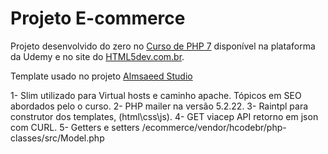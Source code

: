 # Projeto E-commerce

Projeto desenvolvido do zero no [Curso de PHP 7](https://www.udemy.com/curso-completo-de-php-7/) disponível na plataforma da Udemy e no site do [HTML5dev.com.br](https://www.html5dev.com.br/curso/curso-completo-de-php-7).

Template usado no projeto [Almsaeed Studio](https://almsaeedstudio.com)

1- Slim utilizado para Virtual hosts e caminho apache. Tópicos em SEO abordados pelo o curso.
2- PHP mailer na versão 5.2.22.
3- Raintpl para construtor dos templates, (html\css\js).
4- GET viacep API retorno em json com CURL.
5- Getters e setters /ecommerce/vendor/hcodebr/php-classes/src/Model.php
